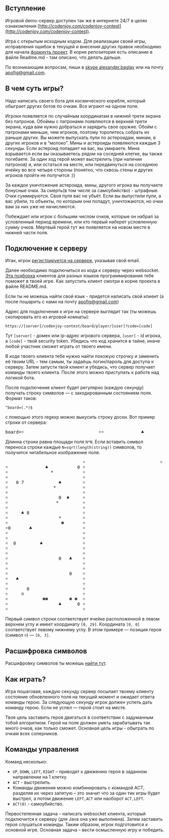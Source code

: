 <meta charset="UTF-8">

## Вступление

Игровой demo-сервер доступен так же в интернете 24/7 в целях
ознакомления [http://codenjoy.com/codenjoy-contest](http://codenjoy.com/codenjoy-contest).

Игра с открытым исходным кодом. Для реализации своей игры, исправления
ошибок в текущей и внесения других правок необходимо для начала
[форкнуть проект](https://github.com/codenjoyme/codenjoy.git).
В корне репозитория есть описание в файле Readme.md - там описано, что делать дальше.

По возникающим вопросам, пиши в [skype alexander.baglay](skype:alexander.baglay)
или на почту [apofig@gmail.com](mailto:apofig@gmail.com).

## В чем суть игры?

Надо написать своего бота для космического корабля, который обыграет других ботов
по очкам. Все играют на одном поле. 

Игроки появляется по случайным координатам в нижней трети экрана без патронов.
Обоймы с патронами появляются в верхней трети экрана, куда вам нужно добраться
и зарядить свое оружие. Обойм с патронами меньше, чем игроков, поэтому торопитесь
собрать их раньше других. Вы можете выпускать пули по астероидам, минам, в других
игроков и в “молоко”. Мины и астероиды появляются каждые 3 секунды. Если астероид
попадает на вас, вы умираете. Мина взрывается если вы оказываетесь рядом на соседней
клетке, вы также погибаете. За один ход герой может выстрелить (при наличии патронов)
и, или остаться на месте, или передвинуться на соседнюю ячейку во все четыре стороны
(понятно, что сквозь стены и других игроков пройти не получится :))

За каждое уничтожение астероида, мины, другого игрока вы получаете бонусные очки. За
смерть(в том числе за самоубийство) - штрафные. Очки суммируются. Своя пуля вас не
убьёт. Если вы выпустили пули, а вас убили, то объекты, по которым они попадут,
уничтожаются, но очки вам за них уже не начисляются.

Побеждает или игрок с большим числом очков, которые он набрал за условленный период
времени, или кто первый наберет условленную сумму очков. Мертвый герой тут же
появляется на новом месте в нижней части поля.

## Подключение к серверу

Итак, игрок [регистрируется на сервере](../../../register?gameName=spacerace),
указывая свой email.

Далее необходимо подключиться из кода к серверу через websocket.
[Эта подборка](https://github.com/codenjoyme/codenjoy-clients.git)
клиентов для разных языков программирования тебе поможет в твоей игре.
Как запустить клиент смотри в корне проекта в файле README.md.

Если ты не можешь найти свой язык - придется написать свой клиент
(а после пошарить с нами на почту [apofig@gmail.com](mailto:apofig@gmail.com))

Адрес для подключения к игре на сервере выглядит так (ты можешь скопировать его
из игровой комнаты):

`https://[server]/codenjoy-contest/board/player/[user]?code=[code]`

Тут `[server]` - домен или ip-адрес игрового сервера, `[user]` - id игрока, a `[code]` -
твой security token. Убедись что код хранится в тайне, иначе любой участник
сможет играть от твоего имени.

В коде твоего клиента тебе нужно найти похожую строчку и заменить её твоим URL -
тем самым, ты задаёшь логин/пароль для доступа к серверу.
Затем запусти твой клиент и убедись, что сервер получает команды твоего клиента.
После этого можно приступать к работе над логикой бота.

После подключения клиент будет регулярно (каждую секунду) получать строку
символов — с закодированным состоянием поля. Формат таков:

`^board=(.*)$`

с помощью этого regexp можно выкусить строку доски.
Вот пример строки от сервера:

<pre>board=☼                            ☼☼              ♣           0 ☼☼                *           ☼☼                            ☼☼   0 7             ♣        ☼☼                 *          ☼☼                            ☼☼                   0  ♣     ☼☼                  *         ☼☼                            ☼☼     ♣ 0                    ☼☼                   *        ☼☼                    ☻       ☼☼0       ♣                   ☼☼                            ☼☼                            ☼☼  0         ♣               ☼☼                            ☼☼                            ☼☼                   0   ♣    ☼☼                            ☼☼                            ☼☼                       0    ☼☼   ♣                        ☼☼                            ☼☼       0                    ☼☼    ☺                       ☼☼             ☻☻        ☻ ☻  ☼☼                   ♣      0 ☼☼                            ☼</pre>

Длинна строки равна площади поля `N*N`. Если вставить символ 
переноса строки каждые `N=sqrt(length(string))` символов, то 
получится читабельное изображение поля.

<pre>                             ☼                            ☼
☼              ♣           0 ☼
☼                *           ☼
☼                            ☼
☼   0 7             ♣        ☼
☼                 *          ☼
☼                            ☼
☼                   0  ♣     ☼
☼                  *         ☼
☼                            ☼
☼     ♣ 0                    ☼
☼                   *        ☼
☼                    ☻       ☼
☼0       ♣                   ☼
☼                            ☼
☼                            ☼
☼  0         ♣               ☼
☼                            ☼
☼                            ☼
☼                   0   ♣    ☼
☼                            ☼
☼                            ☼
☼                       0    ☼
☼   ♣                        ☼
☼                            ☼
☼       0                    ☼
☼     ☺                      ☼
☼             ☻☻        ☻ ☻  ☼
☼                   ♣      0 ☼
☼                            ☼</pre>

Первый символ строки соответствует ячейке расположенной в 
левом верхнем углу и имеет координату `[0, 29]`.
Координата `[0, 0]` соответствует левому нижнему углу. 
В этом примере — позиция героя (символ `☺`) — `[6, 3]`.

## Расшифровка символов

Расшифровку символов ты можешь [найти тут](elements.md).

## Как играть?

Игра пошаговая, каждую секунду сервер посылает твоему клиенту
состояние обновленного поля на текущий момент и ожидает ответа
команды герою. За следующую секунду игрок должен успеть дать
команду герою. Если не успел — герой стоит на месте.

Твоя цель заставить героя двигаться в соответствии с задуманным тобой алгоритмом.
Герой на поле должен уметь зарабатывать так много очков, как только сможет.
Основная цель игры - обыграть по очкам всех соперников.

## Команды управления

Команд несколько:

* `UP`, `DOWN`, `LEFT`, `RIGHT` – приводят к движению героя
  в заданном направлении на 1 клетку.
* `ACT` - выстрелить.
* Команды движения можно комбинировать с командой ACT, разделяя их
  через запятую – это значит что за один тик игры будет выстрел,
  а потом движение `LEFT,ACT` или наоборот `ACT,LEFT`.
* `ACT(0)` - самоубийство.

Первостепенная задача – написать websocket клиента, который подключится к серверу (для Java она уже выполнена).
Затем заставить героя слушаться команды. Таким образом, игрок подготовится
к основной игре. Основная задача – вести осмысленную игру и победить.
